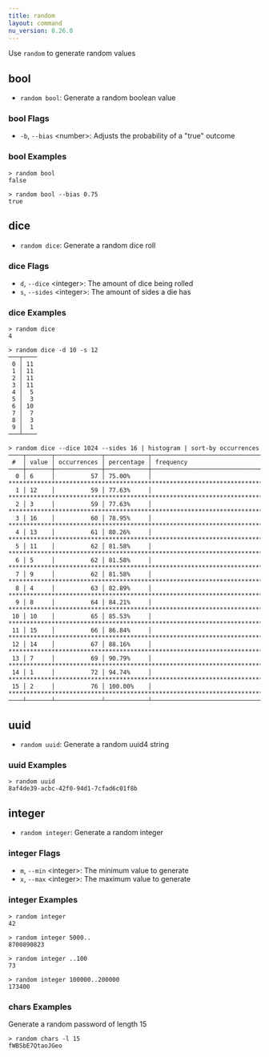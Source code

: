 ```yaml
---
title: random
layout: command
nu_version: 0.26.0
---
```


Use `random` to generate random values

## bool

* `random bool`: Generate a random boolean value

### bool Flags

* `-b`, `--bias` \<number>: Adjusts the probability of a "true" outcome

### bool Examples

```shell
> random bool
false
```

```shell
> random bool --bias 0.75
true
```

## dice

* `random dice`: Generate a random dice roll

### dice Flags

* `d`, `--dice` \<integer>: The amount of dice being rolled
* `s`, `--sides` \<integer>: The amount of sides a die has

### dice Examples

```shell
> random dice
4
```

```shell
> random dice -d 10 -s 12
───┬────
 0 │ 11
 1 │ 11
 2 │ 11
 3 │ 11
 4 │  5
 5 │  3
 6 │ 10
 7 │  7
 8 │  3
 9 │  1
───┴────
```

```shell
> random dice --dice 1024 --sides 16 | histogram | sort-by occurrences
────┬───────┬─────────────┬────────────┬──────────────────────────────────────────────────────────────────────────────────────────────────────
 #  │ value │ occurrences │ percentage │ frequency
────┼───────┼─────────────┼────────────┼──────────────────────────────────────────────────────────────────────────────────────────────────────
  0 │ 6     │          57 │ 75.00%     │ ***************************************************************************
  1 │ 12    │          59 │ 77.63%     │ *****************************************************************************
  2 │ 3     │          59 │ 77.63%     │ *****************************************************************************
  3 │ 16    │          60 │ 78.95%     │ ******************************************************************************
  4 │ 13    │          61 │ 80.26%     │ ********************************************************************************
  5 │ 11    │          62 │ 81.58%     │ *********************************************************************************
  6 │ 5     │          62 │ 81.58%     │ *********************************************************************************
  7 │ 9     │          62 │ 81.58%     │ *********************************************************************************
  8 │ 4     │          63 │ 82.89%     │ **********************************************************************************
  9 │ 8     │          64 │ 84.21%     │ ************************************************************************************
 10 │ 10    │          65 │ 85.53%     │ *************************************************************************************
 11 │ 15    │          66 │ 86.84%     │ **************************************************************************************
 12 │ 14    │          67 │ 88.16%     │ ****************************************************************************************
 13 │ 7     │          69 │ 90.79%     │ ******************************************************************************************
 14 │ 1     │          72 │ 94.74%     │ **********************************************************************************************
 15 │ 2     │          76 │ 100.00%    │ ****************************************************************************************************
────┴───────┴─────────────┴────────────┴──────────────────────────────────────────────────────────────────────────────────────────────────────
```

## uuid

* `random uuid`: Generate a random uuid4 string

### uuid Examples

```shell
> random uuid
8af4de39-acbc-42f0-94d1-7cfad6c01f8b
```

## integer

* `random integer`: Generate a random integer

### integer Flags

* `m`, `--min` \<integer>: The minimum value to generate
* `x`, `--max` \<integer>: The maximum value to generate

### integer Examples

```shell
> random integer
42
```

```shell
> random integer 5000..
8700890823
```

```shell
> random integer ..100
73
```

```shell
> random integer 100000..200000
173400
```

### chars Examples
Generate a random password of length 15
```shell
> random chars -l 15
fWBSbE7QtaoJGeo
```
